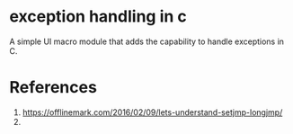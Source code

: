 # exception handling in c
A simple UI macro module that adds the capability to handle exceptions in C.

# References
1. https://offlinemark.com/2016/02/09/lets-understand-setjmp-longjmp/
2. 
